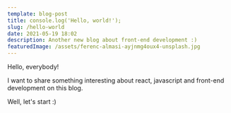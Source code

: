 ```yaml
---
template: blog-post
title: console.log('Hello, world!');
slug: /hello-world
date: 2021-05-19 18:02
description: Another new blog about front-end development :)
featuredImage: /assets/ferenc-almasi-ayjnmg4oux4-unsplash.jpg
---
```

Hello,  everybody! 

I want to share something interesting about react, javascript and front-end development on this blog.

Well, let's start :)